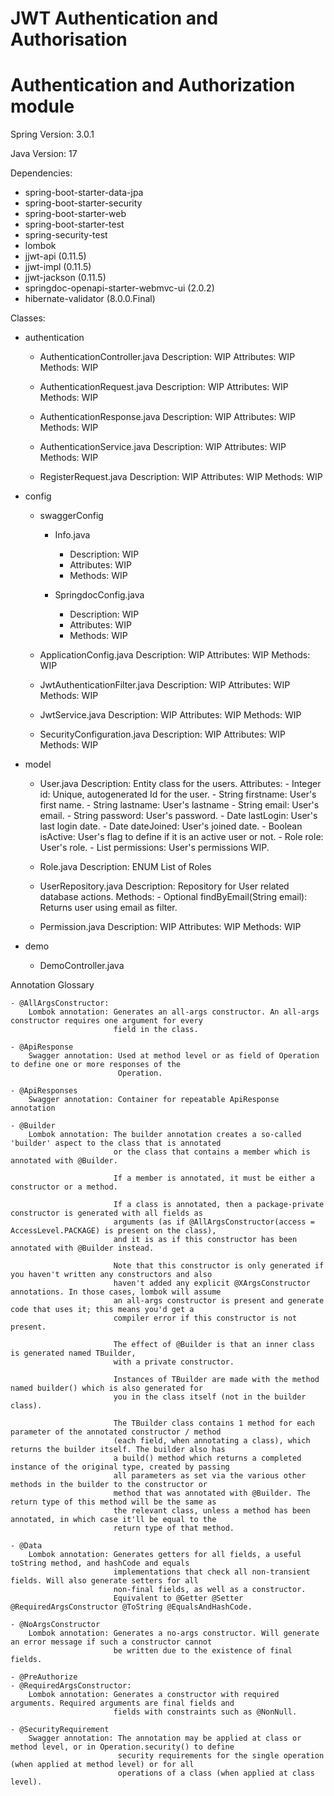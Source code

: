 # JWT Authentication and Authorisation
# Authentication and Authorization module

Spring Version: 3.0.1

Java Version: 17

Dependencies:
- spring-boot-starter-data-jpa
- spring-boot-starter-security
- spring-boot-starter-web
- spring-boot-starter-test
- spring-security-test
- lombok
- jjwt-api (0.11.5)
- jjwt-impl (0.11.5)
- jjwt-jackson (0.11.5)
- springdoc-openapi-starter-webmvc-ui (2.0.2)
- hibernate-validator (8.0.0.Final)

Classes:

- authentication
    - AuthenticationController.java
        Description: WIP
        Attributes: WIP
        Methods: WIP

    - AuthenticationRequest.java
        Description: WIP
        Attributes: WIP
        Methods: WIP

    - AuthenticationResponse.java
        Description: WIP
        Attributes: WIP
        Methods: WIP

    - AuthenticationService.java
        Description: WIP
        Attributes: WIP
        Methods: WIP

    - RegisterRequest.java
        Description: WIP
        Attributes: WIP
        Methods: WIP

- config
    - swaggerConfig
        - Info.java
            - Description: WIP
            - Attributes: WIP
            - Methods: WIP
         
        - SpringdocConfig.java
            - Description: WIP
            - Attributes: WIP
            - Methods: WIP

    - ApplicationConfig.java
        Description: WIP
        Attributes: WIP
        Methods: WIP

    - JwtAuthenticationFilter.java
        Description: WIP
        Attributes: WIP
        Methods: WIP

    - JwtService.java
        Description: WIP
        Attributes: WIP
        Methods: WIP

    - SecurityConfiguration.java
        Description: WIP
        Attributes: WIP
        Methods: WIP

- model
    - User.java
        Description: Entity class for the users.
        Attributes:
            - Integer id:
                Unique, autogenerated Id for the user.
            - String firstname:
                User's first name.
            - String lastname:
                User's lastname
            - String email:
                User's email.
            - String password:
                User's password.
            - Date lastLogin:
                User's last login date.
            - Date dateJoined:
                User's joined date.
            - Boolean isActive:
                User's flag to define if it is an active user or not.
            - Role role:
                User's role.
            - List<Permission> permissions:
                User's permissions WIP.

    - Role.java
        Description: ENUM List of Roles

    - UserRepository.java
        Description: Repository for User related database actions.
        Methods:
            - Optional<User> findByEmail(String email):
                Returns user using email as filter.

    - Permission.java
        Description: WIP
        Attributes: WIP
        Methods: WIP

- demo
    - DemoController.java

Annotation Glossary

    - @AllArgsConstructor:
        Lombok annotation: Generates an all-args constructor. An all-args constructor requires one argument for every
                           field in the class.

    - @ApiResponse
        Swagger annotation: Used at method level or as field of Operation to define one or more responses of the
                            Operation.

    - @ApiResponses
        Swagger annotation: Container for repeatable ApiResponse annotation

    - @Builder
        Lombok annotation: The builder annotation creates a so-called 'builder' aspect to the class that is annotated
                           or the class that contains a member which is annotated with @Builder.

                           If a member is annotated, it must be either a constructor or a method.

                           If a class is annotated, then a package-private constructor is generated with all fields as
                           arguments (as if @AllArgsConstructor(access = AccessLevel.PACKAGE) is present on the class),
                           and it is as if this constructor has been annotated with @Builder instead.

                           Note that this constructor is only generated if you haven't written any constructors and also
                           haven't added any explicit @XArgsConstructor annotations. In those cases, lombok will assume
                           an all-args constructor is present and generate code that uses it; this means you'd get a
                           compiler error if this constructor is not present.

                           The effect of @Builder is that an inner class is generated named TBuilder,
                           with a private constructor.

                           Instances of TBuilder are made with the method named builder() which is also generated for
                           you in the class itself (not in the builder class).

                           The TBuilder class contains 1 method for each parameter of the annotated constructor / method
                           (each field, when annotating a class), which returns the builder itself. The builder also has
                           a build() method which returns a completed instance of the original type, created by passing
                           all parameters as set via the various other methods in the builder to the constructor or
                           method that was annotated with @Builder. The return type of this method will be the same as
                           the relevant class, unless a method has been annotated, in which case it'll be equal to the
                           return type of that method.

    - @Data
        Lombok annotation: Generates getters for all fields, a useful toString method, and hashCode and equals
                           implementations that check all non-transient fields. Will also generate setters for all
                           non-final fields, as well as a constructor.
                           Equivalent to @Getter @Setter @RequiredArgsConstructor @ToString @EqualsAndHashCode.

    - @NoArgsConstructor
        Lombok annotation: Generates a no-args constructor. Will generate an error message if such a constructor cannot
                           be written due to the existence of final fields.

    - @PreAuthorize
    - @RequiredArgsConstructor:
        Lombok annotation: Generates a constructor with required arguments. Required arguments are final fields and
                           fields with constraints such as @NonNull.

    - @SecurityRequirement
        Swagger annotation: The annotation may be applied at class or method level, or in Operation.security() to define
                            security requirements for the single operation (when applied at method level) or for all
                            operations of a class (when applied at class level).
